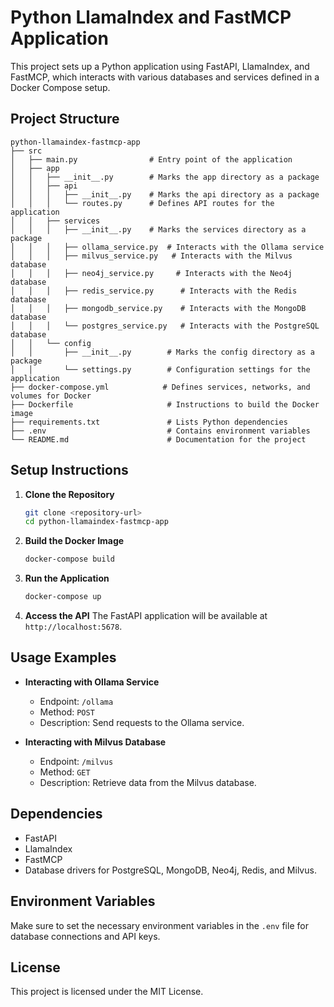 # Python LlamaIndex and FastMCP Application

This project sets up a Python application using FastAPI, LlamaIndex, and FastMCP, which interacts with various databases and services defined in a Docker Compose setup.

## Project Structure

```
python-llamaindex-fastmcp-app
├── src
│   ├── main.py                # Entry point of the application
│   ├── app
│   │   ├── __init__.py        # Marks the app directory as a package
│   │   ├── api
│   │   │   ├── __init__.py    # Marks the api directory as a package
│   │   │   └── routes.py      # Defines API routes for the application
│   │   ├── services
│   │   │   ├── __init__.py    # Marks the services directory as a package
│   │   │   ├── ollama_service.py  # Interacts with the Ollama service
│   │   │   ├── milvus_service.py   # Interacts with the Milvus database
│   │   │   ├── neo4j_service.py     # Interacts with the Neo4j database
│   │   │   ├── redis_service.py      # Interacts with the Redis database
│   │   │   ├── mongodb_service.py    # Interacts with the MongoDB database
│   │   │   └── postgres_service.py   # Interacts with the PostgreSQL database
│   │   └── config
│   │       ├── __init__.py        # Marks the config directory as a package
│   │       └── settings.py        # Configuration settings for the application
├── docker-compose.yml            # Defines services, networks, and volumes for Docker
├── Dockerfile                     # Instructions to build the Docker image
├── requirements.txt               # Lists Python dependencies
├── .env                           # Contains environment variables
└── README.md                      # Documentation for the project
```

## Setup Instructions

1. **Clone the Repository**
   ```bash
   git clone <repository-url>
   cd python-llamaindex-fastmcp-app
   ```

2. **Build the Docker Image**
   ```bash
   docker-compose build
   ```

3. **Run the Application**
   ```bash
   docker-compose up
   ```

4. **Access the API**
   The FastAPI application will be available at `http://localhost:5678`.

## Usage Examples

- **Interacting with Ollama Service**
  - Endpoint: `/ollama`
  - Method: `POST`
  - Description: Send requests to the Ollama service.

- **Interacting with Milvus Database**
  - Endpoint: `/milvus`
  - Method: `GET`
  - Description: Retrieve data from the Milvus database.

## Dependencies

- FastAPI
- LlamaIndex
- FastMCP
- Database drivers for PostgreSQL, MongoDB, Neo4j, Redis, and Milvus.

## Environment Variables

Make sure to set the necessary environment variables in the `.env` file for database connections and API keys.

## License

This project is licensed under the MIT License.